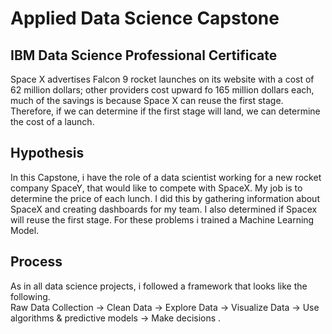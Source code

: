 # Applied Data Science Capstone 
## IBM Data Science Professional Certificate

Space X advertises Falcon 9 rocket launches on its website with a cost of 62 million dollars; other providers cost upward fo 165 million dollars each, much of the savings is because Space X can reuse the first stage. Therefore, if we can determine if the first stage will land, we can determine the cost of a launch. 
<br /> 
## Hypothesis
In this Capstone, i have the role of a data scientist working for a new rocket company SpaceY, that would like to compete with SpaceX. My job is to determine the price of each lunch. I did this by gathering information about SpaceX and creating dashboards for my team. I also determined if Spacex will reuse the first stage. For these problems i trained a Machine Learning Model. 

## Process
As in all data science projects, i followed a framework that looks like the following. <br />
Raw Data Collection -> Clean Data -> Explore Data -> Visualize Data -> Use algorithms & predictive models -> Make decisions .
